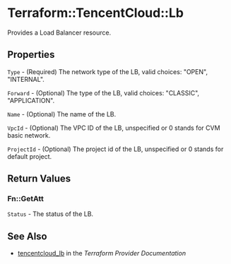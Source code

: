 # Terraform::TencentCloud::Lb

Provides a Load Balancer resource.

## Properties

`Type` - (Required)  The network type of the LB, valid choices: "OPEN", "INTERNAL".

`Forward` - (Optional) The type of the LB, valid choices: "CLASSIC", "APPLICATION".

`Name` - (Optional) The name of the LB.

`VpcId` - (Optional) The VPC ID of the LB, unspecified or 0 stands for CVM basic network.

`ProjectId` - (Optional) The project id of the LB, unspecified or 0 stands for default project.


## Return Values

### Fn::GetAtt

`Status` - The status of the LB.

## See Also

* [tencentcloud_lb](https://www.terraform.io/docs/providers/tencentcloud/r/lb.html) in the _Terraform Provider Documentation_